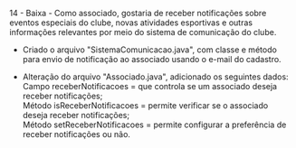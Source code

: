 14 - Baixa - Como associado, gostaria de receber notificações sobre eventos especiais do clube, novas atividades
esportivas e outras informações relevantes por meio do sistema de comunicação do clube.

* Criado o arquivo "SistemaComunicacao.java", com classe e método para envio de notificação ao associado usando o e-mail do cadastro.  

* Alteração do arquivo "Associado.java", adicionado os seguintes dados:  
Campo receberNotificacoes = que controla se um associado deseja receber notificações;  
Método isReceberNotificacoes = permite verificar se o associado deseja receber notificações;  
Método setReceberNotificacoes = permite configurar a preferência de receber notificações ou não.  

